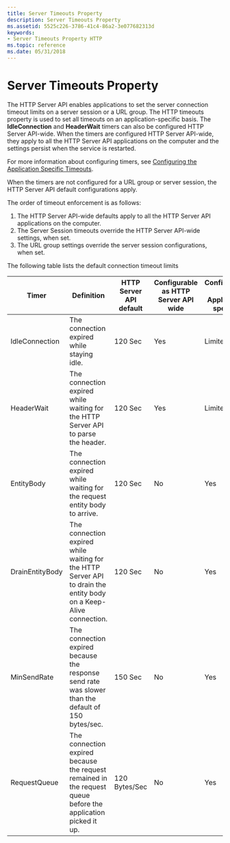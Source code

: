 ```yaml
---
title: Server Timeouts Property
description: Server Timeouts Property
ms.assetid: 5525c226-3786-41c4-86a2-3e077682313d
keywords:
- Server Timeouts Property HTTP
ms.topic: reference
ms.date: 05/31/2018
---
```


# Server Timeouts Property

The HTTP Server API enables applications to set the server connection timeout limits on a server session or a URL group. The HTTP timeouts property is used to set all timeouts on an application-specific basis. The **IdleConnection** and **HeaderWait** timers can also be configured HTTP Server API-wide. When the timers are configured HTTP Server API-wide, they apply to all the HTTP Server API applications on the computer and the settings persist when the service is restarted.

For more information about configuring timers, see [Configuring the Application Specific Timeouts](configuring-the-application-specific-timeouts.md).

When the timers are not configured for a URL group or server session, the HTTP Server API default configurations apply.

The order of timeout enforcement is as follows:

1.  The HTTP Server API-wide defaults apply to all the HTTP Server API applications on the computer.
2.  The Server Session timeouts override the HTTP Server API-wide settings, when set.
3.  The URL group settings override the server session configurations, when set.

The following table lists the default connection timeout limits



| Timer           | Definition                                                                                                        | HTTP Server API default | Configurable as HTTP Server API wide | Configurable as Application specific |
|-----------------|-------------------------------------------------------------------------------------------------------------------|-------------------------|--------------------------------------|--------------------------------------|
| IdleConnection  | The connection expired while staying idle.                                                                        | 120 Sec                 | Yes                                  | Limited                              |
| HeaderWait      | The connection expired while waiting for the HTTP Server API to parse the header.                                 | 120 Sec                 | Yes                                  | Limited                              |
| EntityBody      | The connection expired while waiting for the request entity body to arrive.                                       | 120 Sec                 | No                                   | Yes                                  |
| DrainEntityBody | The connection expired while waiting for the HTTP Server API to drain the entity body on a Keep-Alive connection. | 120 Sec                 | No                                   | Yes                                  |
| MinSendRate     | The connection expired because the response send rate was slower than the default of 150 bytes/sec.               | 150 Sec                 | No                                   | Yes                                  |
| RequestQueue    | The connection expired because the request remained in the request queue before the application picked it up.     | 120 Bytes/Sec           | No                                   | Yes                                  |



 

 

 




